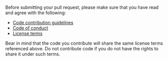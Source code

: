 Before submitting your pull request, please make sure that you have read and agree with the following:
- [Code contribution guidelines](https://github.com/simphony/simphony-osp/blob/master/CONTRIBUTING.md#code)
- [Code of conduct](https://github.com/simphony/simphony-osp/blob/master/CODE_OF_CONDUCT.md#contributor-covenant-code-of-conduct)
- [License terms](https://github.com/simphony/simphony-osp/blob/master/LICENSE.md)

Bear in mind that the code you contribute will share the same license terms referenced above. Do not contribute code if you do not have the rights to share it under such terms.
